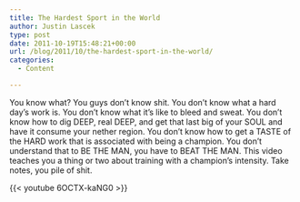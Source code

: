 ```yaml
---
title: The Hardest Sport in the World
author: Justin Lascek
type: post
date: 2011-10-19T15:48:21+00:00
url: /blog/2011/10/the-hardest-sport-in-the-world/
categories:
  - Content

---
```

You know what? You guys don&#8217;t know shit. You don&#8217;t know what a hard day&#8217;s work is. You don&#8217;t know what it&#8217;s like to bleed and sweat. You don&#8217;t know how to dig DEEP, real DEEP, and get that last big of your SOUL and have it consume your nether region. You don&#8217;t know how to get a TASTE of the HARD work that is associated with being a champion. You don&#8217;t understand that to BE THE MAN, you have to BEAT THE MAN. This video teaches you a thing or two about training with a champion&#8217;s intensity. Take notes, you pile of shit.
  

  
{{< youtube 6OCTX-kaNG0 >}}
